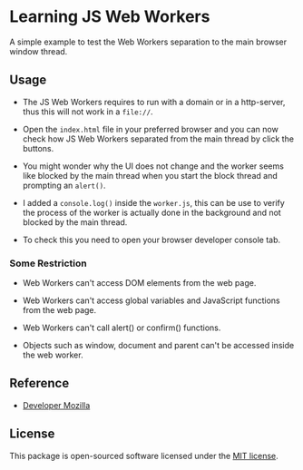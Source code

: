 # Learning JS Web Workers

A simple example to test the Web Workers separation to the main browser window thread.

## Usage

- The JS Web Workers requires to run with a domain or in a http-server, thus this will not work in a ```file://```.

- Open the ```index.html``` file in your preferred browser and you can now check how JS Web Workers separated from the main thread by click the buttons.

- You might wonder why the UI does not change and the worker seems like blocked by the main thread when you start the block thread and prompting an ```alert()```.

- I added a ```console.log()``` inside the ```worker.js```, this can be use to verify the process of the worker is actually done in the background and not blocked by the main thread.

- To check this you need to open your browser developer console tab.

### Some Restriction

- Web Workers can't access DOM elements from the web page.

- Web Workers can't access global variables and JavaScript functions from the web page.

- Web Workers can't call alert() or confirm() functions.

- Objects such as window, document and parent can't be accessed inside the web worker.

## Reference

- [Developer Mozilla](https://developer.mozilla.org/en-US/docs/Web/API/Web_Workers_API/Using_web_workers)

## License

This package is open-sourced software licensed under the [MIT license](https://opensource.org/licenses/MIT).
